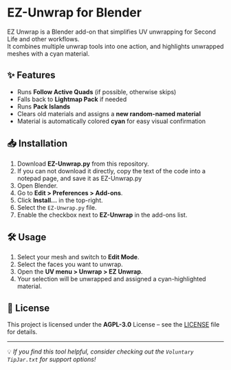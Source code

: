 # EZ-Unwrap for Blender

EZ Unwrap is a Blender add-on that simplifies UV unwrapping for Second Life and other workflows.  
It combines multiple unwrap tools into one action, and highlights unwrapped meshes with a cyan material.

## ✨ Features
- Runs **Follow Active Quads** (if possible, otherwise skips)
- Falls back to **Lightmap Pack** if needed
- Runs **Pack Islands**
- Clears old materials and assigns a **new random-named material**
- Material is automatically colored **cyan** for easy visual confirmation

## 📥 Installation
1. Download **EZ-Unwrap.py** from this repository.
2. If you can not download it directly, copy the text of the code into a notepad page, and save it as EZ-Unwrap.py 
3. Open Blender.  
4. Go to **Edit > Preferences > Add-ons**.  
5. Click **Install...** in the top-right.  
6. Select the `EZ-Unwrap.py` file.  
7. Enable the checkbox next to **EZ-Unwrap** in the add-ons list.

## 🛠 Usage
1. Select your mesh and switch to **Edit Mode**.  
2. Select the faces you want to unwrap.  
3. Open the **UV menu > Unwrap > EZ Unwrap**.  
4. Your selection will be unwrapped and assigned a cyan-highlighted material.

## 📜 License
This project is licensed under the **AGPL-3.0** License – see the [LICENSE](LICENSE) file for details.

---

💡 *If you find this tool helpful, consider checking out the `Voluntary TipJar.txt` for support options!*
